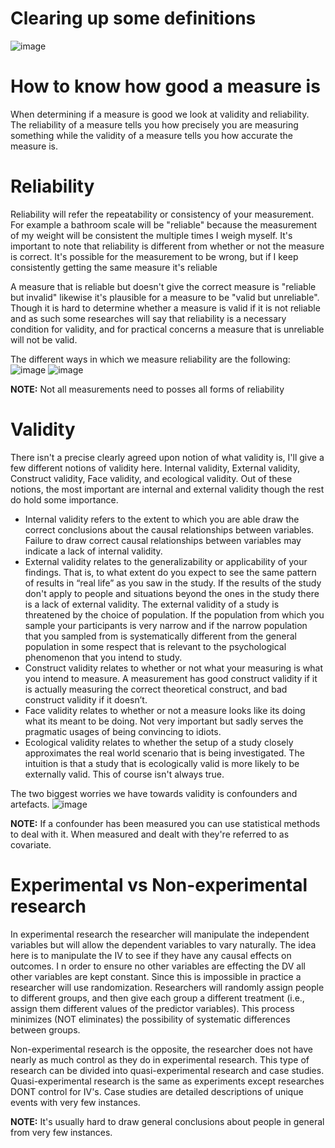 # Clearing up some definitions

![image](https://user-images.githubusercontent.com/97196371/148306050-a223de87-defe-45a6-a926-718aadd3bf28.png)

# How to know how good a measure is

When determining if a measure is good we look at validity and reliability. 
The reliability of a measure tells you how precisely you are measuring something while the validity of a measure tells you how accurate the measure is.

# Reliability

Reliability will refer the repeatability or consistency of your measurement. 
For example a bathroom scale will be "reliable" because the measurement of my weight will be consistent the multiple times I weigh myself. 
It's important to note that reliability is different from whether or not the measure is correct. 
It's possible for the measurement to be wrong, but if I keep consistently getting the same measure it's reliable

A measure that is reliable but doesn't give the correct measure is "reliable but invalid" likewise it's plausible for a measure to be "valid but unreliable". 
Though it is hard to determine whether a measure is valid if it is not reliable and as such some researches will say that reliability is a necessary condition for validity, 
and for practical concerns a measure that is unreliable will not be valid. 

The different ways in which we measure reliability are the following:
![image](https://user-images.githubusercontent.com/97196371/148306859-33fe968d-046c-40f9-bb23-a33fa75beeae.png)
![image](https://user-images.githubusercontent.com/97196371/148306873-6e8f1966-04fe-4f77-86fc-122f20078f59.png)

**NOTE:** Not all measurements need to posses all forms of reliability

# Validity

There isn't a precise clearly agreed upon notion of what validity is, I'll give a few different notions of validity here. 
Internal validity, External validity, Construct validity, Face validity, and ecological validity. 
Out of these notions, the most important are internal and external validity though the rest do hold some importance. 

* Internal validity refers to the extent to which you are able draw the correct conclusions about the causal relationships between variables. Failure to draw correct causal relationships between variables may indicate a lack of internal validity.
* External validity relates to the generalizability or applicability of your findings. That is, to what extent do you expect to see the same pattern of results in “real life” as you saw in the study. If the results of the study don't apply to people and situations beyond the ones in the study there is a lack of external validity. The external validity of a study is threatened by the choice of population. If the population from which you sample your participants is very narrow and if the narrow population that you sampled from is systematically different from the general population in some respect that is relevant to the psychological phenomenon that you intend to study. 
* Construct validity relates to whether or not what your measuring is what you intend to measure. A measurement has good construct validity if it is actually measuring the correct theoretical construct, and bad construct validity if it doesn’t.
* Face validity relates to whether or not a measure looks like its doing what its meant to be doing. Not very important but sadly serves the pragmatic usages of being convincing to idiots.
* Ecological validity relates to whether the setup of a study closely approximates the real world scenario that is being investigated. The intuition is that a study that is ecologically valid is more likely to be externally valid. This of course isn't always true.

The two biggest worries we have towards validity is confounders and artefacts.
![image](https://user-images.githubusercontent.com/97196371/148307498-8417ad1b-232a-454c-95bd-d17b513988a2.png)

**NOTE:** If a confounder has been measured you can use statistical methods to deal with it. When measured and dealt with they're referred to as covariate.

# Experimental vs Non-experimental research

In experimental research the researcher will manipulate the independent variables but will allow the dependent variables to vary naturally. 
The idea here is to manipulate the IV to see if they have any causal effects on outcomes. I
n order to ensure no other variables are effecting the DV all other variables are kept constant. 
Since this is impossible in practice a researcher will use randomization. 
Researchers will randomly assign people to different groups, and then give each group a different treatment (i.e., assign them different values of the predictor variables). 
This process minimizes (NOT eliminates) the possibility of systematic differences between groups.

Non-experimental research is the opposite, the researcher does not have nearly as much control as they do in experimental research. 
This type of research can be divided into quasi-experimental research and case studies. 
Quasi-experimental research is the same as experiments except researches DONT control for IV's. 
Case studies are detailed descriptions of unique events with very few instances.

**NOTE:** It's usually hard to draw general conclusions about people in general from very few instances.




